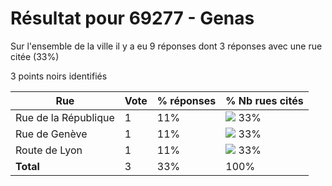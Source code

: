 # Résultat pour 69277 - Genas

Sur l'ensemble de la ville il y a eu 9 réponses dont 3 réponses avec une rue citée (33%)

3 points noirs identifiés

| Rue | Vote | % réponses | % Nb rues cités|
|-----|------|------------|----------------|
| Rue de la République | 1 | 11% | <img src="../../img/bar_33.gif" />&nbsp;33%|
| Rue de Genève | 1 | 11% | <img src="../../img/bar_33.gif" />&nbsp;33%|
| Route de Lyon | 1 | 11% | <img src="../../img/bar_33.gif" />&nbsp;33%|
| **Total** | 3 | 33% | 100%|
